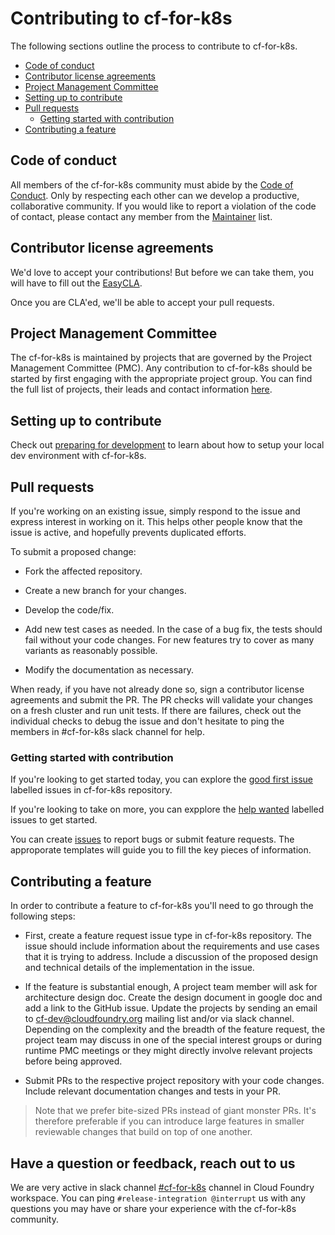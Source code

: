 # Contributing to cf-for-k8s

The following sections outline the process to contribute to cf-for-k8s.

- [Code of conduct](#code-of-conduct)
- [Contributor license agreements](#contributor-license-agreements)
- [Project Management Committee](#project-management-committee)
- [Setting up to contribute](#setting-up-to-contribute)
- [Pull requests](#pull-requests)
    - [Getting started with contribution](#getting-started-with-contribution)
- [Contributing a feature](#contributing-a-feature)

## Code of conduct

All members of the cf-for-k8s community must abide by the [Code of Conduct](no-link). Only by respecting each other can we develop a productive, collaborative community. If you would like to report a violation of the code of contact, please contact any member from the [Maintainer](MAINTAINERS.md) list.

## Contributor license agreements

We'd love to accept your contributions! But before we can take them, you will have to fill out the [EasyCLA](https://lfcla.com/).

Once you are CLA'ed, we'll be able to accept your pull requests.

## Project Management Committee
The cf-for-k8s is maintained by projects that are governed by the Project Management Committee (PMC). Any contribution to cf-for-k8s should be started by first engaging with the appropriate project group. You can find the full list of projects, their leads and contact information [here](https://docs.google.com/spreadsheets/d/1hg0EA3aB9wiCq8SgCU90ft4qrHvczsUjK0W_31APWxM/edit#gid=0).

## Setting up to contribute

Check out [preparing for development](PREPARING-FOR-DEVELOPMENT.md) to learn about how to setup your local dev environment with cf-for-k8s.

## Pull requests

If you're working on an existing issue, simply respond to the issue and express interest in working on it. This helps other people know that the issue is active, and hopefully prevents duplicated efforts.

To submit a proposed change:

- Fork the affected repository.

- Create a new branch for your changes.

- Develop the code/fix.

- Add new test cases as needed. In the case of a bug fix, the tests should fail without your code changes. For new features try to cover as many variants as reasonably possible.

- Modify the documentation as necessary.

When ready, if you have not already done so, sign a contributor license agreements and submit the PR. The PR checks will validate your changes on a fresh cluster and run unit tests. If there are failures, check out the individual checks to debug the issue and don't hesitate to ping the members in #cf-for-k8s slack channel for help.

### Getting started with contribution
If you're looking to get started today, you can explore the [good first issue](https://github.com/cloudfoundry/cf-for-k8s/issues?q=is%3Aopen+is%3Aissue+label%3A%22Good+first+issue%22) labelled issues in cf-for-k8s repository. 

If you're looking to take on more, you can expplore the [help wanted](https://github.com/cloudfoundry/cf-for-k8s/issues?q=is%3Aopen+is%3Aissue+label%3A%22Help+wanted%22) labelled issues to get started.

You can create [issues](https://github.com/cloudfoundry/cf-for-k8s/issues) to report bugs or submit feature requests. The approporate templates will guide you to fill the key pieces of information.

## Contributing a feature

In order to contribute a feature to cf-for-k8s you'll need to go through the following steps:

- First, create a feature request issue type in cf-for-k8s repository. The issue should include information about the requirements and use cases that it is trying to address. Include a discussion of the proposed design and technical details of the implementation in the issue. 

- If the feature is substantial enough, A project team member will ask for architecture design doc. Create the design document in google doc and add a link to the GitHub issue. Update the projects by sending an email to cf-dev@cloudfoundry.org mailing list and/or via slack channel. Depending on the complexity and the breadth of the feature request, the project team may discuss in one of the special interest groups or during runtime PMC meetings or they might directly involve relevant projects before being approved.

- Submit PRs to the respective project repository with your code changes. Include relevant documentation changes and tests in your PR.

> Note that we prefer bite-sized PRs instead of giant monster PRs. It's therefore preferable if you can introduce large features in smaller reviewable changes that build on top of one another.

## Have a question or feedback, reach out to us
We are very active in slack channel [#cf-for-k8s](https://cloudfoundry.slack.com/archives/CH9LF6V1P) channel in Cloud Foundry workspace. You can ping `#release-integration @interrupt` us with any questions you may have or share your experience with the cf-for-k8s community.